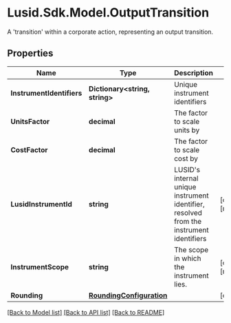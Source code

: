 # Lusid.Sdk.Model.OutputTransition
A 'transition' within a corporate action, representing an output transition.

## Properties

Name | Type | Description | Notes
------------ | ------------- | ------------- | -------------
**InstrumentIdentifiers** | **Dictionary&lt;string, string&gt;** | Unique instrument identifiers | 
**UnitsFactor** | **decimal** | The factor to scale units by | 
**CostFactor** | **decimal** | The factor to scale cost by | 
**LusidInstrumentId** | **string** | LUSID&#39;s internal unique instrument identifier, resolved from the instrument identifiers | [optional] [readonly] 
**InstrumentScope** | **string** | The scope in which the instrument lies. | [optional] [readonly] 
**Rounding** | [**RoundingConfiguration**](RoundingConfiguration.md) |  | [optional] 

[[Back to Model list]](../README.md#documentation-for-models) [[Back to API list]](../README.md#documentation-for-api-endpoints) [[Back to README]](../README.md)

